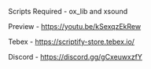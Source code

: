 Scripts Required - ox_lib and xsound


Preview - https://youtu.be/kSexqzEkRew

Tebex - https://scriptify-store.tebex.io/

Discord - https://discord.gg/gCxeuwxzfY
